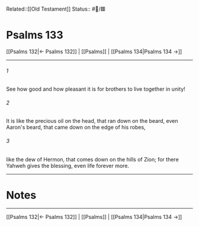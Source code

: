 Related::[[Old Testament]]
Status:: #📖/🟥
# Psalms 133

[[Psalms 132|← Psalms 132]] | [[Psalms]] | [[Psalms 134|Psalms 134 →]]
***



###### 1 
See how good and how pleasant it is for brothers to live together in unity! 

###### 2 
It is like the precious oil on the head, that ran down on the beard, even Aaron's beard, that came down on the edge of his robes, 

###### 3 
like the dew of Hermon, that comes down on the hills of Zion; for there Yahweh gives the blessing, even life forever more.

---
# Notes


***
[[Psalms 132|← Psalms 132]] | [[Psalms]] | [[Psalms 134|Psalms 134 →]]
